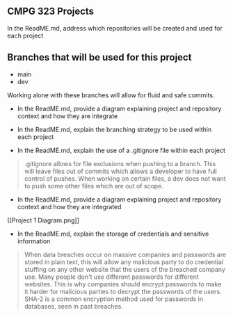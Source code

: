 ## CMPG 323 Projects

In the ReadME.md, address which 
repositories will be created and used 
for each project



## Branches that will be used for this project
- main
- dev

Working alone with these branches will allow for fluid and safe commits.




- In the ReadME.md, provide a 
diagram explaining project and 
repository context and how they are 
integrate


- In the ReadME.md, explain the 
branching strategy to be used within 
each project

- In the ReadME.md, explain the use 
of a .gitignore file within each project

> .gitignore allows for file exclusions when pushing to a branch. This will leave files out of commits which allows a developer to have full control of pushes. When working on certain files, a dev does not want to push some other files which are out of scope.


- In the ReadME.md, provide a 
diagram explaining project and 
repository context and how they are 
integrated

[[Project 1 Diagram.png]]

- In the ReadME.md, explain the 
storage of credentials and sensitive 
information

> When data breaches occur on massive companies and passwords are stored in plain text, this will allow any malicious party to do credential stuffing on any other website that the users of the breached company use. Many people don't use different passwords for different websites. This is why companies should encrypt passwords to make it harder for malicious parties to decrypt the passwords of the users. SHA-2 is a common encryption method used for passwords in databases, seen in past breaches.